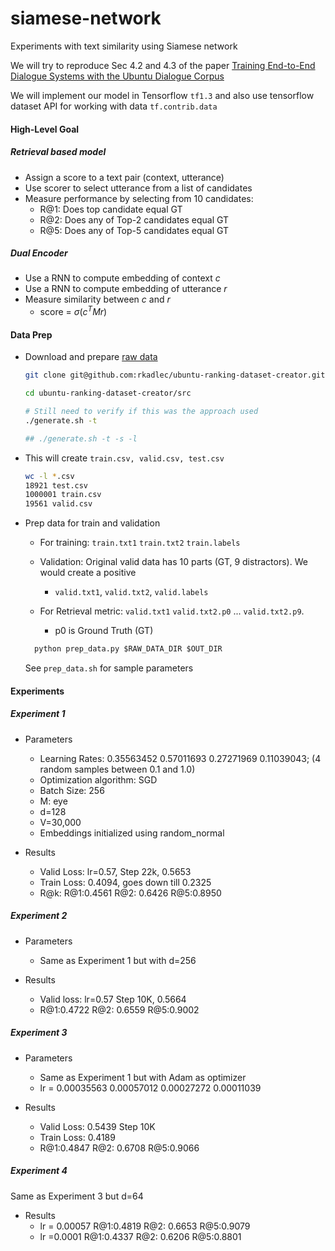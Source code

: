 # siamese-network
Experiments with text similarity using Siamese network

We will try to reproduce Sec 4.2 and 4.3 of the paper [Training End-to-End Dialogue Systems with the Ubuntu Dialogue Corpus](https://www.google.co.in/url?sa=t&rct=j&q=&esrc=s&source=web&cd=1&ved=0ahUKEwiJ79Ggk_fWAhXLMI8KHQmPDaIQFggnMAA&url=http%3A%2F%2Fdad.uni-bielefeld.de%2Findex.php%2Fdad%2Farticle%2Fdownload%2F3698%2F3593&usg=AOvVaw1NmiKknJz-6RXw5cAe-Sop)

We will implement our model in Tensorflow `tf1.3` and also use tensorflow dataset API for working with data `tf.contrib.data`

#### High-Level Goal

##### Retrieval based model
* Assign a score to a text pair (context, utterance)
* Use scorer to select utterance from a list of candidates
* Measure performance by selecting from 10 candidates:
  * R@1: Does top candidate equal GT
  * R@2: Does any of Top-2 candidates equal GT
  * R@5: Does any of Top-5 candidates equal GT

##### Dual Encoder
* Use a RNN to compute embedding of context $c$
* Use a RNN to compute embedding of utterance $r$
* Measure similarity between $c$ and $r$
  * score = $\sigma(c^TMr)$


#### Data Prep
  * Download and prepare [raw data](https://github.com/rkadlec/ubuntu-ranking-dataset-creator)
    ```bash
    git clone git@github.com:rkadlec/ubuntu-ranking-dataset-creator.git

    cd ubuntu-ranking-dataset-creator/src

    # Still need to verify if this was the approach used
    ./generate.sh -t

    ## ./generate.sh -t -s -l
    ```

  * This will create `train.csv, valid.csv, test.csv`
    ```bash
    wc -l *.csv
    18921 test.csv
    1000001 train.csv
    19561 valid.csv
    ```

  * Prep data for train and validation
    * For training: `train.txt1` `train.txt2` `train.labels`

    * Validation: Original valid data has 10 parts (GT, 9 distractors). We would create a positive

      * `valid.txt1`, `valid.txt2`, `valid.labels`

    * For Retrieval metric: `valid.txt1` `valid.txt2.p0` ... `valid.txt2.p9`.
      * p0 is Ground Truth (GT)

    ```python
      python prep_data.py $RAW_DATA_DIR $OUT_DIR
    ```
    See `prep_data.sh` for sample parameters

#### Experiments
##### Experiment 1
* Parameters
  * Learning Rates: 0.35563452  0.57011693  0.27271969  0.11039043; (4 random samples between 0.1 and 1.0)
  * Optimization algorithm: SGD
  * Batch Size: 256
  * M: eye
  * d=128
  * V=30,000
  * Embeddings initialized using random_normal

* Results
  * Valid Loss: lr=0.57, Step 22k, 0.5653
  * Train Loss: 0.4094, goes down till 0.2325
  * R@k: R@1:0.4561 R@2: 0.6426 R@5:0.8950

##### Experiment 2
* Parameters
  * Same as Experiment 1 but with d=256

* Results
  * Valid loss: lr=0.57 Step 10K, 0.5664
  * R@1:0.4722 R@2: 0.6559 R@5:0.9002

##### Experiment 3
* Parameters
  * Same as Experiment 1 but with Adam as optimizer
  * lr = 0.00035563  0.00057012  0.00027272  0.00011039

* Results
  * Valid Loss: 0.5439 Step 10K
  * Train Loss: 0.4189
  * R@1:0.4847 R@2: 0.6708 R@5:0.9066

##### Experiment 4
Same as Experiment 3 but d=64

* Results
  * lr = 0.00057 R@1:0.4819 R@2: 0.6653 R@5:0.9079
  * lr =0.0001 R@1:0.4337 R@2: 0.6206 R@5:0.8801
